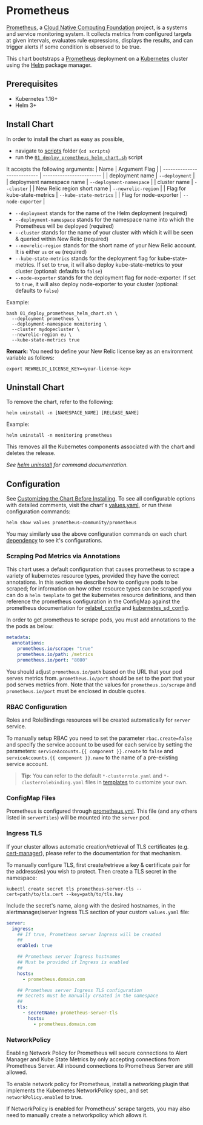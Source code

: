 # Prometheus

[Prometheus](https://prometheus.io/), a [Cloud Native Computing Foundation](https://cncf.io/) project, is a systems and service monitoring system. It collects metrics from configured targets at given intervals, evaluates rule expressions, displays the results, and can trigger alerts if some condition is observed to be true.

This chart bootstraps a [Prometheus](https://prometheus.io/) deployment on a [Kubernetes](http://kubernetes.io) cluster using the [Helm](https://helm.sh) package manager.

## Prerequisites

- Kubernetes 1.16+
- Helm 3+

## Install Chart

In order to install the chart as easy as possible,
- navigate to [scripts](/scripts/) folder (`cd scripts`)
- run the [`01_deploy_prometheus_helm_chart.sh`](/scripts/01_deploy_prometheus_helm_chart.sh) script

It accepts the following arguments:
| Name                        | Argument Flag            |
| --------------------------- | ------------------------ |
| deployment name             | `--deployment`           |
| deployment namespace name   | `--deployment-namespace` |
| cluster name                | `--cluster`              |
| New Relic region short name | `--newrelic-region`      |
| Flag for kube-state-metrics | `--kube-state-metrics`   |
| Flag for node-exporter      | `--node-exporter`        |

- `--deployment` stands for the name of the Helm deployment (required)
- `--deployment-namespace` stands for the namespace name into which the Prometheus will be deployed (required)
- `--cluster` stands for the name of your cluster with which it will be seen & queried within New Relic (required)
- `--newrelic-region` stands for the short name of your New Relic account. It is either `us` or `eu` (required)
- `--kube-state-metrics` stands for the deployment flag for kube-state-metrics. If set to `true`, it will also deploy kube-state-metrics to your cluster (optional: defaults to `false`)
- `--node-exporter` stands for the deployment flag for node-exporter. If set to `true`, it will also deploy node-exporter to your cluster (optional: defaults to `false`)

Example:
```console
bash 01_deploy_prometheus_helm_chart.sh \
  --deployment prometheus \
  --deployment-namespace monitoring \
  --cluster mydopecluster \
  --newrelic-region eu \
  --kube-state-metrics true
```

**Remark:** You need to define your New Relic license key as an environment variable as follows:
```console
export NEWRELIC_LICENSE_KEY=<your-license-key>
```

## Uninstall Chart

To remove the chart, refer to the following:
```console
helm uninstall -n [NAMESPACE_NAME] [RELEASE_NAME]
```

Example:
```console
helm uninstall -n monitoring prometheus
```

This removes all the Kubernetes components associated with the chart and deletes the release.

_See [helm uninstall](https://helm.sh/docs/helm/helm_uninstall/) for command documentation._

## Configuration

See [Customizing the Chart Before Installing](https://helm.sh/docs/intro/using_helm/#customizing-the-chart-before-installing). To see all configurable options with detailed comments, visit the chart's [values.yaml](./values.yaml), or run these configuration commands:

```console
helm show values prometheus-community/prometheus
```

You may similarly use the above configuration commands on each chart [dependency](#dependencies) to see it's configurations.

### Scraping Pod Metrics via Annotations

This chart uses a default configuration that causes prometheus to scrape a variety of kubernetes resource types, provided they have the correct annotations. In this section we describe how to configure pods to be scraped; for information on how other resource types can be scraped you can do a `helm template` to get the kubernetes resource definitions, and then reference the prometheus configuration in the ConfigMap against the prometheus documentation for [relabel_config](https://prometheus.io/docs/prometheus/latest/configuration/configuration/#relabel_config) and [kubernetes_sd_config](https://prometheus.io/docs/prometheus/latest/configuration/configuration/#kubernetes_sd_config).

In order to get prometheus to scrape pods, you must add annotations to the the pods as below:

```yaml
metadata:
  annotations:
    prometheus.io/scrape: "true"
    prometheus.io/path: /metrics
    prometheus.io/port: "8080"
```

You should adjust `prometheus.io/path` based on the URL that your pod serves metrics from. `prometheus.io/port` should be set to the port that your pod serves metrics from. Note that the values for `prometheus.io/scrape` and `prometheus.io/port` must be enclosed in double quotes.

### RBAC Configuration

Roles and RoleBindings resources will be created automatically for `server` service.

To manually setup RBAC you need to set the parameter `rbac.create=false` and specify the service account to be used for each service by setting the parameters: `serviceAccounts.{{ component }}.create` to `false` and `serviceAccounts.{{ component }}.name` to the name of a pre-existing service account.

> **Tip**: You can refer to the default `*-clusterrole.yaml` and `*-clusterrolebinding.yaml` files in [templates](templates/) to customize your own.

### ConfigMap Files

Prometheus is configured through [prometheus.yml](https://prometheus.io/docs/operating/configuration/). This file (and any others listed in `serverFiles`) will be mounted into the `server` pod.

### Ingress TLS

If your cluster allows automatic creation/retrieval of TLS certificates (e.g. [cert-manager](https://github.com/jetstack/cert-manager)), please refer to the documentation for that mechanism.

To manually configure TLS, first create/retrieve a key & certificate pair for the address(es) you wish to protect. Then create a TLS secret in the namespace:

```console
kubectl create secret tls prometheus-server-tls --cert=path/to/tls.cert --key=path/to/tls.key
```

Include the secret's name, along with the desired hostnames, in the alertmanager/server Ingress TLS section of your custom `values.yaml` file:

```yaml
server:
  ingress:
    ## If true, Prometheus server Ingress will be created
    ##
    enabled: true

    ## Prometheus server Ingress hostnames
    ## Must be provided if Ingress is enabled
    ##
    hosts:
      - prometheus.domain.com

    ## Prometheus server Ingress TLS configuration
    ## Secrets must be manually created in the namespace
    ##
    tls:
      - secretName: prometheus-server-tls
        hosts:
          - prometheus.domain.com
```

### NetworkPolicy

Enabling Network Policy for Prometheus will secure connections to Alert Manager and Kube State Metrics by only accepting connections from Prometheus Server. All inbound connections to Prometheus Server are still allowed.

To enable network policy for Prometheus, install a networking plugin that implements the Kubernetes NetworkPolicy spec, and set `networkPolicy.enabled` to true.

If NetworkPolicy is enabled for Prometheus' scrape targets, you may also need to manually create a networkpolicy which allows it.
